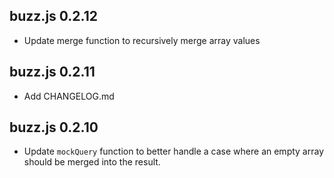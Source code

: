 ## buzz.js 0.2.12

- Update merge function to recursively merge array values

## buzz.js 0.2.11

- Add CHANGELOG.md

## buzz.js 0.2.10

- Update `mockQuery` function to better handle a case where an empty array should be merged into the result.
